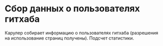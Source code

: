 # Сбор данных о пользователях гитхаба

Карулер собирает информацию о пользователях гитхаба (разрешения на использование страниц получены). Подсчет статистики. 
